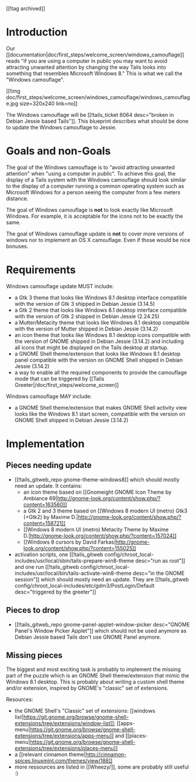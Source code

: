 [[!tag archived]]

# Introduction

Our [[documentation|doc/first_steps/welcome_screen/windows_camouflage]] reads "if
you are using a computer in public you may want to avoid attracting unwanted
attention by changing the way Tails looks into something that resembles
Microsoft Windows 8." This is what we call the "Windows camouflage".

[[!img doc/first_steps/welcome_screen/windows_camouflage/windows_camouflage.jpg size=320x240 link=no]]

The Windows camouflage will be [[!tails_ticket 8064 desc="broken in Debian Jessie based Tails"]]. This blueprint
describes what should be done to update the Windows camouflage to Jessie.

# Goals and non-Goals

The goal of the Windows camouflage is to "avoid attracting unwanted attention" when
"using a computer in public". To achieve this goal, the display of a Tails
system with the Windows camouflage should look similar to the display of a computer
running a common operating system such as Microsoft Windows for a person seeing
the computer from a few meters distance.

The goal of Windows camouflage is **not** to look exactly like Microsoft
Windows. For example, it is acceptable for the icons not to be exactly the same.

The goal of Windows camouflage update is **not** to cover more versions of
windows nor to implement an OS X camouflage. Even if those would be nice bonuses.

# Requirements

Windows camouflage update MUST include:

- a Gtk 3 theme that looks like Windows 8.1 desktop interface compatible with
  the version of Gtk 3 shipped in Debian Jessie (3.14.5)
- a Gtk 2 theme that looks like Windows 8.1 desktop interface compatible with
  the version of Gtk 2 shipped in Debian Jessie (2.24.25)
- a Mutter/Metacity theme that looks like Windows 8.1 desktop compatible with
  the version of Mutter shipped in Debian Jessie (3.14.2)
- an icon theme that looks like Windows 8.1 desktop icons compatible with the version
  of GNOME shipped in Debian Jessie (3.14.2) and including all icons that might
  be displayed on the Tails desktop at startup.
- a GNOME Shell theme/extension that looks like Windows 8.1 desktop panel compatible with
  the version on GNOME Shell shipped in Debian Jessie (3.14.2)
- a way to enable all the required components to provide the camouflage mode
  that can be triggered by [[Tails Greeter|/doc/first_steps/welcome_screen]]

Windows camouflage MAY include:

- a GNOME Shell theme/extension that makes GNOME Shell activity view looks like
  the Windows 8.1 start screen, compatible with the version on GNOME Shell shipped
  in Debian Jessie (3.14.2)

# Implementation

## Pieces needing update

- [[!tails_gitweb_repo gnome-theme-windows8]] which
  should mostly need an update. It contains:
  - an icon theme based on [[Gnomeight GNOME Icon Theme by Ambiance
    69|http://gnome-look.org/content/show.php/?content=163560]]
  - a Gtk 2 and 3 theme based on [[Windows 8 modern UI (metro) Gtk3 (+Gtk2) by Maxime
    D.|http://gnome-look.org/content/show.php/?content=158721]]
  - [[Windows 8 modern UI (metro) Metacity Theme by Maxime D.|http://gnome-look.org/content/show.php/?content=157024]]
  - [[Windows 8 cursors by David Farkas|http://gnome-look.org/content/show.php/?content=155025]]
- activation scripts, one [[!tails_gitweb config/chroot_local-includes/usr/local/sbin/tails-prepare-win8-theme desc="run as root"]] and one run [[!tails_gitweb config/chroot_local-includes/usr/local/bin/tails-activate-win8-theme desc="in the GNOME session"]] which should mostly need an update. They are [[!tails_gitweb config/chroot_local-includes/etc/gdm3/PostLogin/Default desc="triggered by the greeter"]]

## Pieces to drop

- [[!tails_gitweb_repo gnome-panel-applet-window-picker desc="GNOME Panel's Window Picker Applet"]] which should not be used anymore as Debian Jessie based Tails don't use GNOME Panel anymore.

## Missing pieces

The biggest and most exciting task is probably to implement the missing part of
the puzzle which is an GNOME Shell theme/extension that mimic the Windows 8.1
desktop. This is probably about writing a custom shell theme and/or extension, inspired by
GNOME's "classic" set of extensions.

Resources:

- the GNOME Shell's "Classic" set of extensions: [[windows
  list|https://git.gnome.org/browse/gnome-shell-extensions/tree/extensions/window-list]];
[[apps-menu|https://git.gnome.org/browse/gnome-shell-extensions/tree/extensions/apps-menu]]
and [[places-menu|https://git.gnome.org/browse/gnome-shell-extensions/tree/extensions/places-menu]]
- a [[relevant cinnamon theme|http://cinnamon-spices.linuxmint.com/themes/view/188]]
- more ressources are listed in [[Wheezy/]], some are probably still useful :)
